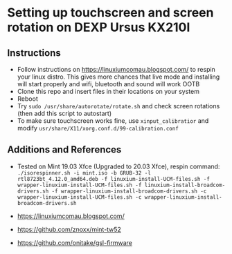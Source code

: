 # Setting up touchscreen and screen rotation on DEXP Ursus KX210I

## Instructions
* Follow instructions on https://linuxiumcomau.blogspot.com/ to respin your linux distro. 
This gives more chances that live mode and installing will start properly and wifi, bluetooth and sound will work OOTB
* Clone this repo and insert files in their locations on your system
* Reboot
* Try `sudo /usr/share/autorotate/rotate.sh` and check screen rotations (then add this script to autostart)
* To make sure touchscreen works fine, use `xinput_calibratior` and modify `usr/share/X11/xorg.conf.d/99-calibration.conf`

## Additions and References
* Tested on Mint 19.03 Xfce (Upgraded to 20.03 Xfce), respin command:
`./isorespinner.sh -i mint.iso -b GRUB-32 -l rtl8723bt_4.12.0_amd64.deb -f linuxium-install-UCM-files.sh -f wrapper-linuxium-install-UCM-files.sh -f linuxium-install-broadcom-drivers.sh -f wrapper-linuxium-install-broadcom-drivers.sh -c wrapper-linuxium-install-UCM-files.sh -c wrapper-linuxium-install-broadcom-drivers.sh`

* https://linuxiumcomau.blogspot.com/
* https://github.com/znoxx/mint-tw52
* https://github.com/onitake/gsl-firmware
